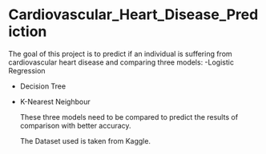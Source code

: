 # Cardiovascular_Heart_Disease_Prediction
The goal of this project is to predict if an individual is suffering from cardiovascular heart disease and comparing three models:
-Logistic Regression
- Decision Tree
- K-Nearest Neighbour





   These three models need to be compared to predict the results of comparison with better accuracy.











  The Dataset used is taken from Kaggle.
   





